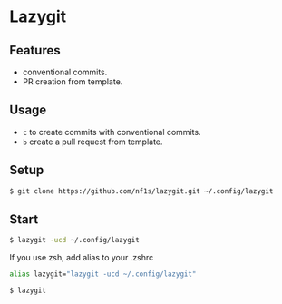 # Lazygit

## Features

- conventional commits.
- PR creation from template.

## Usage

- `c` to create commits with conventional commits.
- `b` create a pull request from template.

## Setup

```bash
$ git clone https://github.com/nf1s/lazygit.git ~/.config/lazygit
```

## Start

```bash
$ lazygit -ucd ~/.config/lazygit
```

If you use zsh, add alias to your .zshrc

```bash
alias lazygit="lazygit -ucd ~/.config/lazygit"
```

```bash
$ lazygit
```

